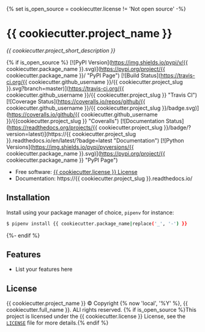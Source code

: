 {% set is_open_source = cookiecutter.license != 'Not open source' -%}
# {{ cookiecutter.project_name }}

*{{ cookiecutter.project_short_description }}*

{% if is_open_source %}
[![PyPI Version](https://img.shields.io/pypi/v/{{ cookiecutter.package_name }}.svg)](https://pypi.org/project/{{ cookiecutter.package_name }}/ "PyPI Page")
[![Build Status](https://travis-ci.org/{{ cookiecutter.github_username }}/{{ cookiecutter.project_slug }}.svg?branch=master)](https://travis-ci.org/{{ cookiecutter.github_username }}/{{ cookiecutter.project_slug }} "Travis CI")
[![Coverage Status](https://coveralls.io/repos/github/{{ cookiecutter.github_username }}/{{ cookiecutter.project_slug }}/badge.svg)](https://coveralls.io/github/{{ cookiecutter.github_username }}/{{cookiecutter.project_slug }} "Coveralls")
[![Documentation Status](https://readthedocs.org/projects/{{ cookiecutter.project_slug }}/badge/?version=latest)](https://{{ cookiecutter.project_slug }}.readthedocs.io/en/latest/?badge=latest "Documentation")
[![Python Versions](https://img.shields.io/pypi/pyversions/{{ cookiecutter.package_name }}.svg)](https://pypi.org/project/{{ cookiecutter.package_name }} "PyPI Page")

- Free software: [{{ cookiecutter.license }} License](./LICENSE "License File")
- Documentation: https://{{ cookiecutter.project_slug }}.readthedocs.io/


## Installation

Install using your package manager of choice, `pipenv` for instance:

```bash
$ pipenv install {{ cookiecutter.package_name|replace('_', '-') }}
```
{%- endif %}


## Features

- List your features here


## License

{{ cookiecutter.project_name }} &copy; Copyright {% now 'local', '%Y' %}, {{ cookiecutter.full_name }}.  ALl rights reserved. {% if is_open_source %}This project is licensed under the {{ cookiecutter.license }} License, see the [`LICENSE`](./LICENSE "License File") file for more details.{% endif %}

